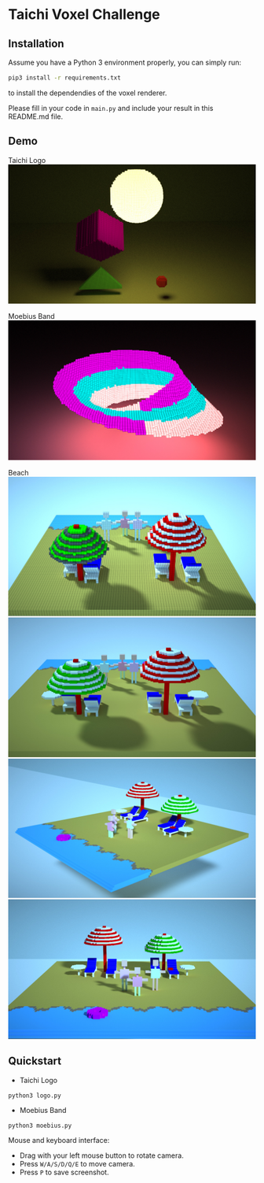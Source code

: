 # Taichi Voxel Challenge

## Installation

Assume you have a Python 3 environment properly, you can simply run:

```sh
pip3 install -r requirements.txt
```

to install the dependendies of the voxel renderer.

Please fill in your code in `main.py` and include your result in this README.md file.

## Demo
Taichi Logo
![](./images/logo1.jpg)

Moebius Band
![](./images/moebius1.jpg)

Beach
![](./images/beach1.jpg)
![](./images/beach2.jpg)
![](./images/beach3.jpg)
![](./images/beach4.jpg)

## Quickstart
* Taichi Logo
```sh
python3 logo.py
```
* Moebius Band
```
python3 moebius.py
```

Mouse and keyboard interface:

+ Drag with your left mouse button to rotate camera.
+ Press `W/A/S/D/Q/E` to move camera.
+ Press `P` to save screenshot.

